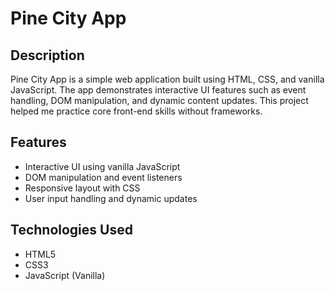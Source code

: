 # Pine City App

## Description
Pine City App is a simple web application built using HTML, CSS, and vanilla JavaScript. The app demonstrates interactive UI features such as event handling, DOM manipulation, and dynamic content updates. This project helped me practice core front-end skills without frameworks.

## Features
- Interactive UI using vanilla JavaScript
- DOM manipulation and event listeners
- Responsive layout with CSS
- User input handling and dynamic updates

## Technologies Used
- HTML5
- CSS3
- JavaScript (Vanilla)

